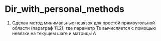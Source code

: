 # Dir_with_personal_methods
1. Сделан метод минимальных невязок для простой прямоугольной области (параграф 11.2), где параметр Ts вычисляется с помощью невязки на текущем шаге и матрицы А
